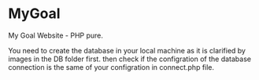 # MyGoal
My Goal Website - PHP pure. 


You need to create the database in your local machine as it is clarified by images in the DB folder first.
then check if the configration of the database connection is the same of your configration in connect.php file.
